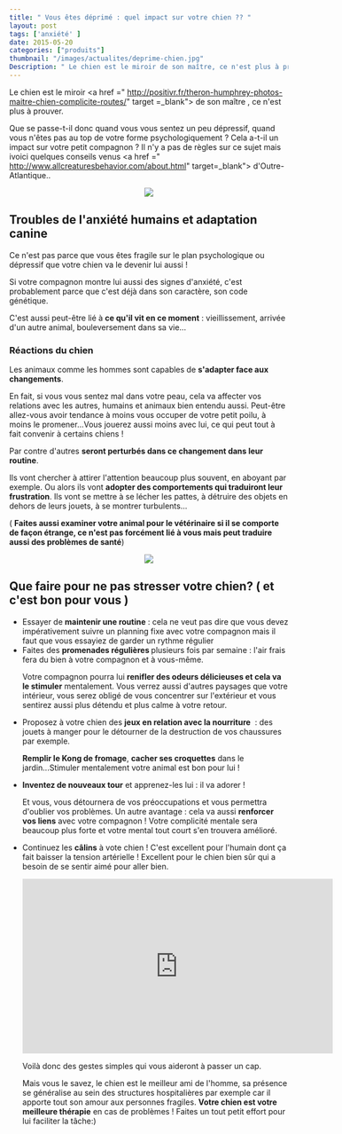 ```yaml
---
title: " Vous êtes déprimé : quel impact sur votre chien ?? "
layout: post
tags: ['anxiété' ]
date: 2015-05-20
categories: ["produits"]
thumbnail: "/images/actualites/deprime-chien.jpg"
Description: " Le chien est le miroir de son maître, ce n'est plus à prouver. Que se passe-t-il donc quand vous vous sentez un peu dépressif, quand vous n'êtes pas au top de votre forme psychologiquement ? Cela a-t-il un impact sur votre petit compagnon ? "
---
```


Le chien est le miroir <a href =" http://positivr.fr/theron-humphrey-photos-maitre-chien-complicite-routes/" target =_blank"> de son maître</a> , ce n'est plus à prouver.

 Que se passe-t-il donc quand vous vous sentez un peu dépressif, quand vous n'êtes pas au top de votre forme psychologiquement ? Cela a-t-il un impact sur votre petit compagnon ?
Il n'y a pas de règles sur ce sujet mais ivoici quelques conseils venus <a href =" http://www.allcreaturesbehavior.com/about.html" target=_blank"> d'Outre-Atlantique.</a>.

<p align="center">
    <img src= "/images/actualites/deprime-chien.jpg">

</p>



##  Troubles de l'anxiété humains et adaptation canine  ##

Ce n'est pas parce que vous êtes fragile sur le plan psychologique ou dépressif que votre chien va le devenir lui aussi !

Si votre compagnon montre lui aussi des signes d'anxiété, c'est probablement parce que c'est déjà dans son caractère, son code génétique.


C'est aussi peut-être lié à <b>ce qu'il vit en ce moment</b> : vieillissement,  arrivée d'un autre animal, bouleversement dans sa vie...



###  Réactions du chien ###
Les animaux comme les hommes sont capables de <b> s'adapter face aux changements</b>.

En fait, si vous vous sentez mal dans votre peau, cela va affecter vos relations avec les autres, humains et animaux bien entendu aussi. Peut-être allez-vous avoir tendance à moins vous occuper de votre petit poilu, à moins le promener...Vous jouerez aussi moins avec lui, ce qui peut tout à fait convenir à certains chiens !

Par contre d'autres <b>seront perturbés dans ce changement dans leur routine</b>.

Ils vont chercher à attirer l'attention beaucoup plus souvent, en aboyant par exemple. Ou alors ils vont <b>adopter des comportements qui traduiront leur frustration</b>. Ils vont se mettre à se lécher les pattes, à détruire des objets en dehors de leurs jouets, à se montrer turbulents...

( <b>Faites aussi examiner votre animal pour le vétérinaire si il se comporte de façon étrange, ce n'est pas forcément lié à vous mais peut traduire aussi des problèmes de santé</b>)


<p align="center"><img src="/images/actualites/aboiement_stress.jpg">

</p>

## Que faire pour ne pas stresser votre chien? ( et c'est bon pour vous  ) ##
<ul><li> Essayer de <b>maintenir une routine</b> : cela ne veut pas dire que vous devez impérativement suivre un planning fixe avec votre compagnon mais il faut que vous essayiez de garder un rythme régulier </li>
 <li> Faites des <b>promenades régulières </b> plusieurs fois par semaine : l'air frais fera du bien à votre compagnon et à vous-même.


 Votre compagnon pourra lui <b>renifler des odeurs délicieuses et cela va le stimuler</b> mentalement. Vous verrez aussi d'autres paysages que votre intérieur, vous serez obligé de vous concentrer sur l'extérieur et vous sentirez aussi plus détendu et plus calme à votre retour.</li>
 <li> Proposez à votre chien des <b>jeux en relation avec la nourriture</b>  : des jouets à manger pour le détourner de la destruction de vos chaussures par exemple.

 <b>Remplir le Kong de fromage</b>, <b>cacher ses croquettes</b> dans le jardin...Stimuler mentalement votre animal est bon pour lui !</li>
 <li><b>Inventez de nouveaux tour</b> et apprenez-les lui : il va adorer !

  Et vous, vous  détournera de vos préoccupations et vous permettra d'oublier vos problèmes. Un autre avantage : cela va aussi <b>renforcer vos liens</b> avec votre compagnon ! Votre complicité mentale sera beaucoup plus forte et votre mental tout court s'en trouvera amélioré.</li>
  <li> Continuez les <b>câlins</b> à vote chien ! C'est excellent pour l'humain dont ça fait baisser la tension artérielle ! Excellent pour le chien bien sûr qui a besoin de se sentir aimé pour aller bien.

<p align="center"><iframe width="560" height="315" src="https://www.youtube.com/embed/_Qk67NNWyOc" frameborder="0" allowfullscreen></iframe></p>


  Voilà donc des gestes simples qui vous aideront à passer un cap.

  Mais vous le savez, le chien est le meilleur ami de l'homme, sa présence se généralise au sein des structures hospitalières par exemple car il apporte tout son amour aux personnes fragiles.
  <b>Votre chien est votre meilleure thérapie</b> en cas de problèmes ! Faites un tout petit effort pour lui faciliter la tâche:)





